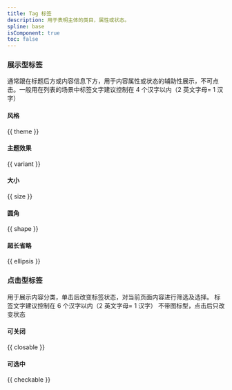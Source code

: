 ```yaml
---
title: Tag 标签
description: 用于表明主体的类目，属性或状态。
spline: base
isComponent: true
toc: false
---
```


### 展示型标签

通常跟在标题后方或内容信息下方，用于内容属性或状态的辅助性展示，不可点击。一般用在列表的场景中标签文字建议控制在 4 个汉字以内（2 英文字母= 1 汉字）

#### 风格

{{ theme }}

#### 主题效果

{{ variant }}

#### 大小

{{ size }}

#### 圆角

{{ shape }}

#### 超长省略

{{ ellipsis }}

### 点击型标签

用于展示内容分类，单击后改变标签状态，对当前页面内容进行筛选及选择。
标签文字建议控制在 6 个汉字以内（2 英文字母= 1 汉字）
不带图标型，点击后只改变状态

#### 可关闭

{{ closable }}

#### 可选中

{{ checkable }}
